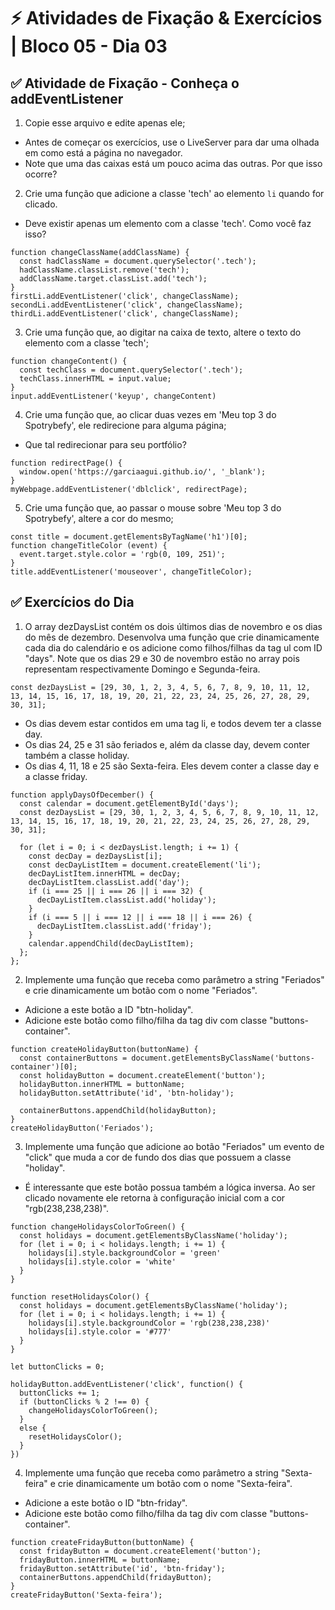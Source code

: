 # &#9889; Atividades de Fixação & Exercícios | Bloco 05 - Dia 03

## &#9989; Atividade de Fixação - Conheça o addEventListener

1. Copie esse arquivo e edite apenas ele;
- Antes de começar os exercícios, use o LiveServer para dar uma olhada em como está a página no navegador.
- Note que uma das caixas está um pouco acima das outras. Por que isso ocorre?

2. Crie uma função que adicione a classe 'tech' ao elemento `li` quando for clicado.
- Deve existir apenas um elemento com a classe 'tech'. Como você faz isso?
```
function changeClassName(addClassName) {
  const hadClassName = document.querySelector('.tech');
  hadClassName.classList.remove('tech');
  addClassName.target.classList.add('tech');
}
firstLi.addEventListener('click', changeClassName);
secondLi.addEventListener('click', changeClassName);
thirdLi.addEventListener('click', changeClassName);
```

3. Crie uma função que, ao digitar na caixa de texto, altere o texto do elemento com a classe 'tech';
```
function changeContent() {
  const techClass = document.querySelector('.tech');
  techClass.innerHTML = input.value;
}
input.addEventListener('keyup', changeContent)
```

4. Crie uma função que, ao clicar duas vezes em 'Meu top 3 do Spotrybefy', ele redirecione para alguma página;
- Que tal redirecionar para seu portfólio?
```
function redirectPage() {
  window.open('https://garciaagui.github.io/', '_blank');
}
myWebpage.addEventListener('dblclick', redirectPage);
```

5. Crie uma função que, ao passar o mouse sobre 'Meu top 3 do Spotrybefy', altere a cor do mesmo;
```
const title = document.getElementsByTagName('h1')[0];
function changeTitleColor (event) {
  event.target.style.color = 'rgb(0, 109, 251)';
}
title.addEventListener('mouseover', changeTitleColor);
```

## &#9989; Exercícios do Dia

1. O array dezDaysList contém os dois últimos dias de novembro e os dias do mês de dezembro. Desenvolva uma função que crie dinamicamente cada dia do calendário e os adicione como filhos/filhas da tag ul com ID "days". Note que os dias 29 e 30 de novembro estão no array pois representam respectivamente Domingo e Segunda-feira.
```
const dezDaysList = [29, 30, 1, 2, 3, 4, 5, 6, 7, 8, 9, 10, 11, 12, 13, 14, 15, 16, 17, 18, 19, 20, 21, 22, 23, 24, 25, 26, 27, 28, 29, 30, 31];
```
- Os dias devem estar contidos em uma tag li, e todos devem ter a classe day.
- Os dias 24, 25 e 31 são feriados e, além da classe day, devem conter também a classe holiday.
- Os dias 4, 11, 18 e 25 são Sexta-feira. Eles devem conter a classe day e a classe friday.
```
function applyDaysOfDecember() {
  const calendar = document.getElementById('days');
  const dezDaysList = [29, 30, 1, 2, 3, 4, 5, 6, 7, 8, 9, 10, 11, 12, 13, 14, 15, 16, 17, 18, 19, 20, 21, 22, 23, 24, 25, 26, 27, 28, 29, 30, 31];

  for (let i = 0; i < dezDaysList.length; i += 1) {
    const decDay = dezDaysList[i];
    const decDayListItem = document.createElement('li');
    decDayListItem.innerHTML = decDay;
    decDayListItem.classList.add('day');
    if (i === 25 || i === 26 || i === 32) {
      decDayListItem.classList.add('holiday');
    }
    if (i === 5 || i === 12 || i === 18 || i === 26) {
      decDayListItem.classList.add('friday');
    }
    calendar.appendChild(decDayListItem);
  };
};
```

2. Implemente uma função que receba como parâmetro a string "Feriados" e crie dinamicamente um botão com o nome "Feriados".
- Adicione a este botão a ID "btn-holiday".
- Adicione este botão como filho/filha da tag div com classe "buttons-container".
```
function createHolidayButton(buttonName) {
  const containerButtons = document.getElementsByClassName('buttons-container')[0];
  const holidayButton = document.createElement('button');
  holidayButton.innerHTML = buttonName;
  holidayButton.setAttribute('id', 'btn-holiday');

  containerButtons.appendChild(holidayButton);
}
createHolidayButton('Feriados');
```

3. Implemente uma função que adicione ao botão "Feriados" um evento de "click" que muda a cor de fundo dos dias que possuem a classe "holiday".
- É interessante que este botão possua também a lógica inversa. Ao ser clicado novamente ele retorna à configuração inicial com a cor "rgb(238,238,238)".
```
function changeHolidaysColorToGreen() {
  const holidays = document.getElementsByClassName('holiday');
  for (let i = 0; i < holidays.length; i += 1) {
    holidays[i].style.backgroundColor = 'green'
    holidays[i].style.color = 'white'
  }
}

function resetHolidaysColor() {
  const holidays = document.getElementsByClassName('holiday');
  for (let i = 0; i < holidays.length; i += 1) {
    holidays[i].style.backgroundColor = 'rgb(238,238,238)'
    holidays[i].style.color = '#777'
  }
}

let buttonClicks = 0;

holidayButton.addEventListener('click', function() {
  buttonClicks += 1;
  if (buttonClicks % 2 !== 0) {
    changeHolidaysColorToGreen();
  }
  else {
    resetHolidaysColor();
  }
})
```

4. Implemente uma função que receba como parâmetro a string "Sexta-feira" e crie dinamicamente um botão com o nome "Sexta-feira".
- Adicione a este botão o ID "btn-friday".
- Adicione este botão como filho/filha da tag div com classe "buttons-container".
```
function createFridayButton(buttonName) {
  const fridayButton = document.createElement('button');
  fridayButton.innerHTML = buttonName;
  fridayButton.setAttribute('id', 'btn-friday');
  containerButtons.appendChild(fridayButton);
}
createFridayButton('Sexta-feira');
```